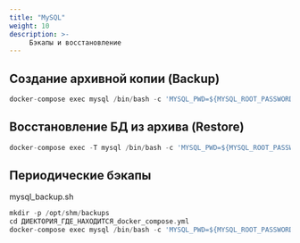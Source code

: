 ```yaml
---
title: "MySQL"
weight: 10
description: >-
     Бэкапы и восстановление
---
```


## Создание архивной копии (Backup)

```go
docker-compose exec mysql /bin/bash -c 'MYSQL_PWD=${MYSQL_ROOT_PASSWORD} mysqldump -u root shm' > shm_backup.sql
```

## Восстановление БД из архива (Restore)

```go
docker-compose exec -T mysql /bin/bash -c 'MYSQL_PWD=${MYSQL_ROOT_PASSWORD} mysql -u root shm' < shm_backup.sql
```

## Периодические бэкапы

mysql_backup.sh
```go
mkdir -p /opt/shm/backups
cd ДИЕКТОРИЯ_ГДЕ_НАХОДИТСЯ_docker_compose.yml
docker-compose exec mysql /bin/bash -c 'MYSQL_PWD=${MYSQL_ROOT_PASSWORD} mysqldump -u root shm' > /opt/shm/backups/shm_$(date +%d%m%Y-%H%M%S).sql
```
